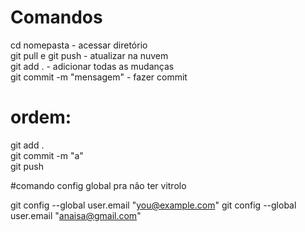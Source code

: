 # Comandos
 cd nomepasta - acessar diretório
</br>git pull e git push - atualizar na nuvem
 </br>git add . - adicionar todas as mudanças
 </br>git commit -m "mensagem" - fazer commit
# ordem:
git add .
</br>git commit -m "a"
</br>git push

#comando config global pra não ter vitrolo 

git config --global user.email "you@example.com"
git config --global user.email "anaisa@gmail.com"
